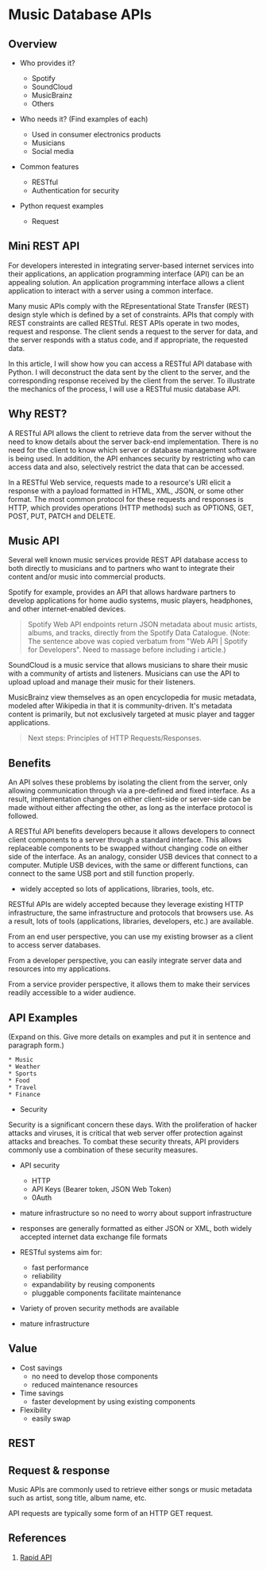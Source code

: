 # Music Database APIs

## Overview

* Who provides it?
	- Spotify
	- SoundCloud
	- MusicBrainz
	- Others

* Who needs it? (Find examples of each)
	- Used in consumer electronics products
	- Musicians
	- Social media

* Common features
	- RESTful
	- Authentication for security

* Python request examples
	- Request

## Mini REST API

For developers interested in integrating server-based internet services into their applications, an application programming interface (API) can be an appealing solution. An application programming interface allows a client application to interact with a server using a common interface.

Many music APIs comply with the REpresentational State Transfer (REST) design style which is defined by a set of constraints. APIs that comply with REST constraints are called RESTful. REST APIs operate in two modes, request and response. The client sends a request to the server for data, and the server responds with a status code, and if appropriate, the requested data.

In this article, I will show how you can access a RESTful API database with Python. I will deconstruct the data sent by the client to the server, and the corresponding response received by the client from the server. To illustrate the mechanics of the process, I will use a RESTful music database API.

## Why REST?

A RESTful API allows the client to retrieve data from the server without the need to know details about the server back-end implementation. There is no need for the client to know which server or database management software is being used. In addition, the API enhances security by restricting who can access data and also, selectively restrict the data that can be accessed.

In a RESTful Web service, requests made to a resource's URI elicit a response with a payload formatted in HTML, XML, JSON, or some other format. The most common protocol for these requests and responses is HTTP, which provides operations (HTTP methods) such as OPTIONS, GET, POST, PUT, PATCH and DELETE.

## Music API
Several well known music services provide REST API database access to both directly to musicians and to partners who want to integrate their content and/or music into commercial products. 

Spotify for example, provides an API that allows hardware partners to develop applications for home audio systems, music players, headphones, and other internet-enabled devices. 
> Spotify Web API endpoints return JSON metadata about music artists, albums, and tracks, directly from the Spotify Data Catalogue.
> (Note: The sentence above was copied verbatum from "Web API | Spotify for Developers". Need to massage before including i article.)

SoundCloud is a music service that allows musicians to share their music with a community of artists and listeners. Musicians can use the API to upload upload and manage their music for their listeners.

MusicBrainz view themselves as an open encyclopedia for music metadata, modeled after Wikipedia in that it is community-driven. It's metadata content is primarily, but not exclusively targeted at music player and tagger applications.

> Next steps: Principles of HTTP Requests/Responses.

## Benefits

An API solves these problems by isolating the client from the server, only allowing communication through via a pre-defined and fixed interface. As a result, implementation changes on either client-side or server-side can be made without either affecting the other, as long as the interface protocol is followed.

A RESTful API benefits developers because it allows developers to connect client components to a server through a standard interface. This allows replaceable components to be swapped without changing code on either side of the interface. As an analogy, consider USB devices that connect to a computer. Mutiple USB devices, with the same or different functions, can connect to the same USB port and still function properly.
* widely accepted so lots of applications, libraries, tools, etc.

RESTful APIs are widely accepted because they leverage existing HTTP infrastructure, the same infrastructure and protocols that browsers use. As a result, lots of tools (applications, libraries, developers, etc.) are available. 

From an end user perspective, you can use my existing browser as a client to access server databases. 

From a developer perspective, you can easily integrate server data and resources into my applications.

From a service provider perspective, it allows them to make their services readily accessible to a wider audience. 

## API Examples

(Expand on this. Give more details on examples and put it in sentence and paragraph form.)

	* Music 
	* Weather  
	* Sports
	* Food
	* Travel
	* Finance

* Security

Security is a significant concern these days. With the proliferation of hacker attacks and viruses, it is critical that web server offer protection against attacks and breaches. To combat these security threats, API providers commonly use a combination of these security measures.

* API security
	* HTTP
	* API Keys (Bearer token, JSON Web Token)
	* 0Auth



* mature infrastructure so no need to worry about support infrastructure
* responses are generally formatted as either JSON or XML, both widely accepted internet data exchange file formats
* RESTful systems aim for:
	- fast performance
	- reliability
	- expandability by reusing components
	- pluggable components facilitate maintenance
* Variety of proven security methods are available
* mature infrastructure

## Value

* Cost savings 
	- no need to develop those components
	- reduced maintenance resources
* Time savings
	- faster development by using existing components
* Flexibility
	- easily swap 

## REST



## Request & response

Music APIs are commonly used to retrieve either songs or music metadata such as artist, song title, album name, etc.

API requests are typically some form of an HTTP GET request. 

## References
1. [Rapid API](https://rapidapi.com/hub)
